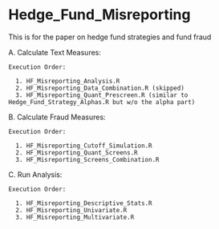 Hedge_Fund_Misreporting
===============================================================================

This is for the paper on hedge fund strategies and fund fraud

A.  Calculate Text Measures:

    Execution Order:

      1. HF_Misreporting_Analysis.R
      2. HF_Misreporting_Data_Combination.R (skipped)
      3. HF_Misreporting_Quant_Prescreen.R (similar to Hedge_Fund_Strategy_Alphas.R but w/o the alpha part)
      
 
B.  Calculate Fraud Measures:

    Execution Order:

      1. HF_Misreporting_Cutoff_Simulation.R
      2. HF_Misreporting_Quant_Screens.R
      3. HF_Misreporting_Screens_Combination.R
      
  
C.  Run Analysis:

    Execution Order:
    
      1. HF_Misreporting_Descriptive_Stats.R
      2. HF_Misreporting_Univariate.R
      3. HF_Misreporting_Multivariate.R

      
      
      
      
      